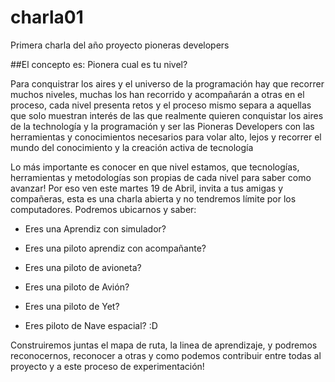 # charla01
Primera charla del año proyecto pioneras developers 

##El concepto es: Pionera cual es tu nivel?

Para conquistrar los aires y el universo de la programación hay que recorrer muchos niveles, muchas los han recorrido y acompañarán a otras en el proceso, cada nivel presenta retos y el proceso mismo separa a aquellas que solo muestran interés de las que realmente quieren conquistar los aires de la technología y la programación y ser las Pioneras Developers con las herramientas y conocimientos necesarios para volar alto, lejos y recorrer el mundo del conocimiento y la creación activa de tecnología 

Lo más importante es conocer en que nivel estamos, que tecnologías, herramientas y metodologías son propias de cada nivel para saber como avanzar!
Por eso ven este martes 19 de Abril, invita a tus amigas y compañeras, esta es una charla abierta y no tendremos límite por los computadores. Podremos ubicarnos y saber:

* Eres una Aprendiz con simulador?

* Eres una piloto aprendiz con acompañante?

* Eres una piloto de avioneta?

* Eres una piloto de Avión?

* Eres una piloto de Yet?

* Eres piloto de Nave espacial? :D

Construiremos juntas el mapa de ruta, la linea de aprendizaje, y podremos reconocernos, reconocer a otras y como podemos contribuir entre todas al proyecto y a este proceso de experimentación!
